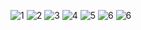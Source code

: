 



![1](https://user-images.githubusercontent.com/77233335/117479072-90755400-af68-11eb-8edb-869e0f025f00.png)
![2](https://user-images.githubusercontent.com/77233335/117479089-923f1780-af68-11eb-888a-d2416f232e9a.png)
![3](https://user-images.githubusercontent.com/77233335/117479080-910dea80-af68-11eb-9e5b-292e11de881e.png)
![4](https://user-images.githubusercontent.com/77233335/117479084-910dea80-af68-11eb-8e98-7d5b2ff119d7.png)
![5](https://user-images.githubusercontent.com/77233335/117479085-91a68100-af68-11eb-81f4-ac15035646c5.png)
![6](https://user-images.githubusercontent.com/77233335/117479087-91a68100-af68-11eb-9031-f1a99bae3fe4.png)
![6](https://user-images.githubusercontent.com/77233335/117994234-10286780-b349-11eb-86ce-8590604e86e3.png)

<!--
**lucaimbalzano/lucaimbalzano** is a ✨ _special_ ✨ repository because its `README.md` (this file) appears on your GitHub profile.

Here are some ideas to get you started:

- 🔭 I’m currently working on ...
- 🌱 I’m currently learning ...
- 👯 I’m looking to collaborate on ...
- 🤔 I’m looking for help with ...
- 💬 Ask me about ...
- 📫 How to reach me: ...
- 😄 Pronouns: ...
- ⚡ Fun fact: ...
-->
